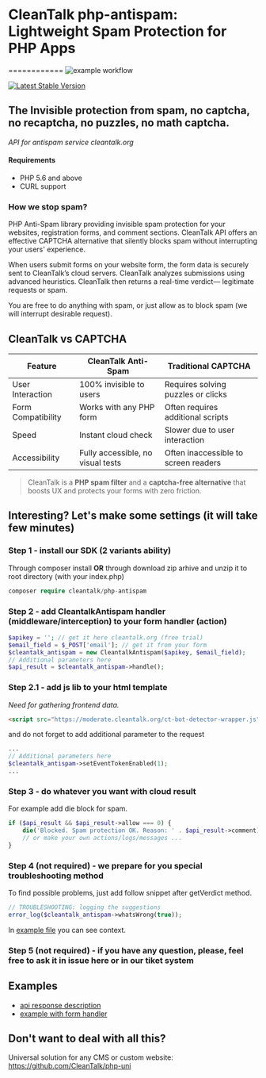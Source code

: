 # CleanTalk php-antispam: Lightweight Spam Protection for PHP Apps
============
![example workflow](https://github.com/CleanTalk/php-antispam/actions/workflows/tests.yml/badge.svg)

[![Latest Stable Version](https://poser.pugx.org/cleantalk/php-antispam/v)](https://packagist.org/packages/cleantalk/php-antispam)

## The Invisible protection from spam, no captcha, no recaptcha, no puzzles, no math captcha.
_API for antispam service cleantalk.org_

#### Requirements
* PHP 5.6 and above 
* CURL support 

### How we stop spam?
PHP Anti-Spam library providing invisible spam protection for your websites, registration forms, and comment sections. CleanTalk API offers an effective CAPTCHA alternative that silently blocks spam without interrupting your users' experience.

When users submit forms on your website form, the form data is securely sent to CleanTalk’s cloud servers. CleanTalk analyzes submissions using advanced heuristics. CleanTalk then returns a real-time verdict— legitimate requests or spam.

You are free to do anything with spam, or just allow as to block spam (we will interrupt desirable request).

## CleanTalk vs CAPTCHA
| Feature             | CleanTalk Anti-Spam               | Traditional CAPTCHA                  |
|---------------------|-----------------------------------|--------------------------------------|
| User Interaction    | 100% invisible to users           | Requires solving puzzles or clicks   |
| Form Compatibility  | Works with any PHP form           | Often requires additional scripts    |
| Speed               | Instant cloud check               | Slower due to user interaction       |
| Accessibility       | Fully accessible, no visual tests | Often inaccessible to screen readers |

>  CleanTalk is a **PHP spam filter** and a **captcha-free alternative** that boosts UX and protects your forms with zero friction.

## Interesting? Let's make some settings (it will take few minutes)


### Step 1 - install our SDK (2 variants ability)

Through composer install **OR** through download zip arhive and unzip it to root directory (with your index.php)
```php
composer require cleantalk/php-antispam
```


### Step 2 - add CleantalkAntispam handler (middleware/interception) to your form handler (action)

```php linenums="1"
$apikey = ''; // get it here cleantalk.org (free trial)
$email_field = $_POST['email']; // get it from your form
$cleantalk_antispam = new CleantalkAntispam($apikey, $email_field);
// Additional parameters here
$api_result = $cleantalk_antispam->handle();
```

### Step 2.1 - add js lib to your html template
_Need for gathering frontend data._
```html
<script src="https://moderate.cleantalk.org/ct-bot-detector-wrapper.js" defer></script>
```
and do not forget to add additional parameter to the request
```php linenums="3"
...
// Additional parameters here
$cleantalk_antispam->setEventTokenEnabled(1);
...
```

### Step 3 - do whatever you want with cloud result
For example add die block for spam.
```php
if ($api_result && $api_result->allow === 0) {
    die('Blocked. Spam protection OK. Reason: ' . $api_result->comment);
    // or make your own actions/logs/messages ...
}
```

### Step 4 (not required) - we prepare for you special troubleshooting method
To find possible problems, just add follow snippet after getVerdict method.
```php
// TROUBLESHOOTING: logging the suggestions
error_log($cleantalk_antispam->whatsWrong(true));
```
In [example file](https://github.com/CleanTalk/php-antispam/blob/dev/examples/form_with_handler/form_with_handler.php) you can see context.

### Step 5 (not required) - if you have any question, please, feel free to ask it in issue here or in our tiket system

## Examples
- [api response description](https://github.com/CleanTalk/php-antispam/tree/dev/examples/api_response_description.md)
- [example with form handler](https://github.com/CleanTalk/php-antispam/blob/dev/examples/form_with_handler/form_with_handler.php)

  
## Don't want to deal with all this?
Universal solution for any CMS or custom website: https://github.com/CleanTalk/php-uni  
